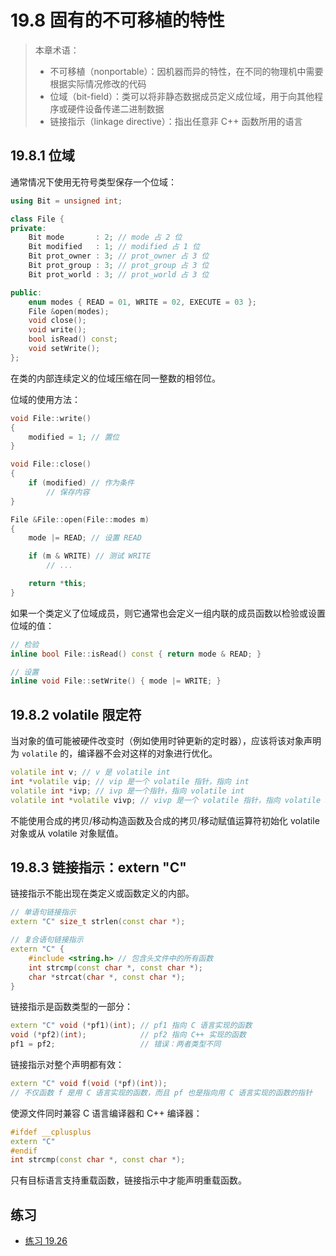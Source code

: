 # 19.8 固有的不可移植的特性

> 本章术语：
>
> * 不可移植（nonportable）：因机器而异的特性，在不同的物理机中需要根据实际情况修改的代码
> * 位域（bit-field）：类可以将非静态数据成员定义成位域，用于向其他程序或硬件设备传递二进制数据
> * 链接指示（linkage directive）：指出任意非 C++ 函数所用的语言

## 19.8.1 位域

通常情况下使用无符号类型保存一个位域：

```cpp
using Bit = unsigned int;

class File {
private:
    Bit mode       : 2; // mode 占 2 位
    Bit modified   : 1; // modified 占 1 位
    Bit prot_owner : 3; // prot_owner 占 3 位
    Bit prot_group : 3; // prot_group 占 3 位
    Bit prot_world : 3; // prot_world 占 3 位

public:
    enum modes { READ = 01, WRITE = 02, EXECUTE = 03 };
    File &open(modes);
    void close();
    void write();
    bool isRead() const;
    void setWrite();
};
```

在类的内部连续定义的位域压缩在同一整数的相邻位。

位域的使用方法：

```cpp
void File::write()
{
    modified = 1; // 置位
}

void File::close()
{
    if (modified) // 作为条件
        // 保存内容
}

File &File::open(File::modes m)
{
    mode |= READ; // 设置 READ

    if (m & WRITE) // 测试 WRITE
        // ...

    return *this;
}
```

如果一个类定义了位域成员，则它通常也会定义一组内联的成员函数以检验或设置位域的值：

```cpp
// 检验
inline bool File::isRead() const { return mode & READ; }

// 设置
inline void File::setWrite() { mode |= WRITE; }
```

## 19.8.2 volatile 限定符

当对象的值可能被硬件改变时（例如使用时钟更新的定时器），应该将该对象声明为 `volatile` 的，编译器不会对这样的对象进行优化。

```cpp
volatile int v; // v 是 volatile int
int *volatile vip; // vip 是一个 volatile 指针，指向 int
volatile int *ivp; // ivp 是一个指针，指向 volatile int
volatile int *volatile vivp; // vivp 是一个 volatile 指针，指向 volatile int
```

不能使用合成的拷贝/移动构造函数及合成的拷贝/移动赋值运算符初始化 volatile 对象或从 volatile 对象赋值。

## 19.8.3 链接指示：extern "C"

链接指示不能出现在类定义或函数定义的内部。

```cpp
// 单语句链接指示
extern "C" size_t strlen(const char *);

// 复合语句链接指示
extern "C" {
    #include <string.h> // 包含头文件中的所有函数
    int strcmp(const char *, const char *);
    char *strcat(char *, const char *);
}
```

链接指示是函数类型的一部分：

```cpp
extern "C" void (*pf1)(int); // pf1 指向 C 语言实现的函数
void (*pf2)(int);            // pf2 指向 C++ 实现的函数
pf1 = pf2;                   // 错误：两者类型不同
```

链接指示对整个声明都有效：

```cpp
extern "C" void f(void (*pf)(int));
// 不仅函数 f 是用 C 语言实现的函数，而且 pf 也是指向用 C 语言实现的函数的指针
```

使源文件同时兼容 C 语言编译器和 C++ 编译器：

```cpp
#ifdef __cplusplus
extern "C"
#endif
int strcmp(const char *, const char *);
```

只有目标语言支持重载函数，链接指示中才能声明重载函数。

## 练习

* [练习 19.26](../src/quiz_19.26.md)
